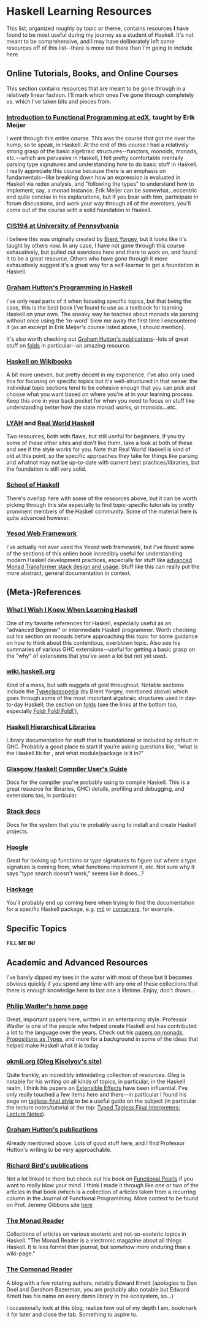 
# Haskell Learning Resources

This list, organized roughly by topic or theme, contains resources **I**
have found to be most useful during my journey as a student of
Haskell. It's not meant to be comprehensive, and I may have
deliberately left some resources off of this list--there is more out
there than I'm going to include here.


## Online Tutorials, Books, and Online Courses

This section contains resources that are meant to be gone through in a
relatively linear fashion. I'll mark which ones I've gone through
completely vs. which I've taken bits and pieces from.

### [Introduction to Functional Programming at edX](https://www.edx.org/course/introduction-functional-programming-delftx-fp101x-0), taught by Erik Meijer

I went through this entire course. This was the course that got me
over the hump, so to speak, in Haskell. At the end of this course I
had a relatively strong grasp of the basic algebraic
structures--functors, monoids, monads, etc.--which are pervasive in
Haskell, I felt pretty comfortable mentally parsing type signatures
and understanding how to do basic stuff in Haskell. I really
appreciate this course because there is an emphasis on
fundamentals--like breaking down how an expression is evaluated in
Haskell via redex analysis, and "following the types" to understand
how to implement, say, a monad instance. Erik Meijer can be
somewhat...eccentric and quite concise in his explanations, but if you
bear with him, participate in forum discussions, and work your way
through all of the exercises, you'll come out of the course with a
solid foundation in Haskell.

### [CIS194 at University of Pennsylvania](http://www.cis.upenn.edu/~cis194/fall16/)
  
I believe this was originally created by [Brent
Yorgey](https://byorgey.wordpress.com/), but it looks like it's
taught by others now. In any case, I have not gone through this
course exhaustively, but pulled out exercises here and there to work
on, and found it to be a great resource. Others who have gone
through it more exhaustively suggest it's a great way for a
self-learner to get a foundation in Haskell.
  
### [Graham Hutton's Programming in Haskell](http://www.cs.nott.ac.uk/~pszgmh/pih.html)

I've only read parts of it when focusing specific topics, but that
being the case, this is the best book I've found to use as a textbook
for learning Haskell on your own. The sneaky way he teaches about
monads via parsing without once using the 'm-word' blew me away the
first time I encountered it (as an excerpt in Erik Meijer's course
listed above, I should mention).

It's also worth checking out [Graham Hutton's
publications](http://www.cs.nott.ac.uk/~pszgmh/#bibliography)--lots of
great stuff on [folds](http://www.cs.nott.ac.uk/~pszgmh/bib.html#fold)
in particular--an amazing resource.

### [Haskell on Wikibooks](https://en.wikibooks.org/wiki/Haskell)

A bit more uneven, but pretty decent in my experience. I've also only
used this for focusing on specific topics but it's well-structured in
that sense: the individual topic sections tend to be cohesive enough
that you can pick and choose what you want based on where you're at in
your learning process. Keep this one in your back pocket for when you
need to focus on stuff like understanding better how the state monad
works, or monoids...etc.

### [LYAH](http://learnyouahaskell.com/) and [Real World Haskell](http://book.realworldhaskell.org/)
  
 Two resources, both with flaws, but still useful for beginners. If
 you try some of these other sites and don't like them, take a look at
 both of these and see if the style works for you. Note that Real
 World Haskell is kind of old at this point, so the specific
 approaches they take for things like parsing and whatnot may not be
 up-to-date with current best practices/libraries, but the foundation
 is still very solid.

### [School of Haskell](https://www.schoolofhaskell.com/)

There's overlap here with some of the resources above, but it can be
worth picking through this site especially to find topic-specific
tutorials by pretty prominent members of the Haskell community. Some
of the material here is quite advanced however.

### [Yesod Web Framework](https://www.yesodweb.com/)

I've actually not ever used the Yesod web framework, but I've found
some of the sections of this onlien book incredibly useful for
understanding modern Haskell development practices, especially for
stuff like [advanced Monad Transformer stack design and
usage](https://www.yesodweb.com/book/monad-control). Stuff like this
can really put the more abstract, general documentation in context.


## (Meta-)References

### [What I Wish I Knew When Learning Haskell](http://dev.stephendiehl.com/hask/)

One of my favorite references for Haskell, especially useful as an
"advanced Beginner" or intermediate Haskell programmer. Worth checking
out his section on monads before approaching this topic for some
guidance on how to think about this contentious, overblown topic. Also
see his summaries of various GHC extensions--useful for getting a
basic grasp on the "why" of extensions that you've seen a lot but not
yet used.

### [wiki.haskell.org](https://wiki.haskell.org)

Kind of a mess, but with nuggets of gold throughout. Notable sections
include the
[Typeclassopedia](https://wiki.haskell.org/Typeclassopedia) (by Brent
Yorgey, mentioned above) which goes through some of the most important
algebraic structures used in day-to-day Haskell; the section on
[folds](https://wiki.haskell.org/Fold) (see the links at the bottom
too, especially [Foldr Foldl
Foldl'](https://wiki.haskell.org/Foldr_Foldl_Foldl%27)), 

### [Haskell Hierarchical Libraries](https://downloads.haskell.org/~ghc/latest/docs/html/libraries/index.html)

Library documentation for stuff that is foundational or included by
default in GHC. Probably a good place to start if you're asking
questions like, "what is the Haskell lib for <standard data structure
or set of functions you can expect to see in most programming
languages>, and what module/package is it in?"

### [Glasgow Haskell Compiler User's Guide](https://downloads.haskell.org/~ghc/latest/docs/html/users_guide/)

Docs for the compiler you're probably using to compile Haskell. This
is a great resource for libraries, GHCi details, profiling and
debugging, and extensions too, in particular.

### [Stack docs](https://docs.haskellstack.org/en/stable/README/)

Docs for the system that you're probably using to install and create
Haskell projects.

### [Hoogle](http://hoogle.haskell.org/)

Great for looking up functions or type signatures to figure out where
a type signature is coming from, what functions implement it, etc. Not
sure why it says "type search doesn't work," seems like it does...?

### [Hackage](https://hackage.haskell.org/)

You'll probably end up coming here when trying to find the
documentation for a specific Haskell package,
e.g. [mtl](https://hackage.haskell.org/package/mtl) or
[containers](https://hackage.haskell.org/package/containers), for
example.


## Specific Topics

**FILL ME IN!**


## Academic and Advanced Resources

I've barely dipped my toes in the water with most of these but it
becomes obvious quickly if you spend any time with any one of these
collections that there is enough knowledge here to last one a
lifetime. Enjoy, don't drown...

### [Philip Wadler's home page](http://homepages.inf.ed.ac.uk/wadler/)

Great, important papers here, written in an entertaining
style. Professor Wadler is one of the people who helped create Haskell
and has contributed a lot to the language over the years. Check out
his [papers on
monads](http://homepages.inf.ed.ac.uk/wadler/topics/monads.html),
[Propositions as
Types](http://homepages.inf.ed.ac.uk/wadler/topics/history.html#propositions-as-types),
and more for a background in some of the ideas that helped make
Haskell what it is today.

### [okmij.org (Oleg Kiselyov's site)](http://okmij.org/ftp/)

Quite frankly, an incredibly intimidating collection of
resources. Oleg is notable for his writing on all kinds of topics, in
particular, in the Haskell realm, I think his papers on [Extensible
Effects](http://okmij.org/ftp/Haskell/extensible/) have been
influential. I've only really touched a few items here and there--in
particular I found his page on [tagless-final
style](http://okmij.org/ftp/tagless-final/) to be a useful guide on
the subject (in particular the lecture notes/tutorial at the top:
[Typed Tagless Final Interpreters: Lecture
Notes](http://okmij.org/ftp/tagless-final/course/lecture.pdf)).

### [Graham Hutton's publications](http://www.cs.nott.ac.uk/~pszgmh/#bibliography)

Already mentioned above. Lots of good stuff here, and I find Professor
Hutton's writing to be very approachable.

### [Richard Bird's publications](https://www.cs.ox.ac.uk/people/richard.bird/)

Not a lot linked to there but check out his book on [Functional
Pearls](https://www.amazon.com/Pearls-Functional-Algorithm-Design-Richard/dp/0521513383)
if you want to really blow your mind. I think I made it through like
one or two of the articles in that book (which is a collection of
articles taken from a recurring column in the Journal of Functional
Programming. More context to be found on Prof. Jeremy Gibbons site
[here](https://www.cs.ox.ac.uk/people/jeremy.gibbons/pearls/)

### [The Monad Reader](https://themonadreader.wordpress.com/)

Collections of articles on various esoteric and not-so-esoteric topics
in Haskell. "The Monad.Reader is a electronic magazine about all
things Haskell. It is less formal than journal, but somehow more
enduring than a wiki-page."

### [The Comonad Reader](http://comonad.com/reader/)

A blog with a few rotating authors, notably Edward Kmett (apologies to
Dan Doel and Gershom Bazerman, you are probably also notable but
Edward Kmett has his name on every damn library in the ecosystem, so...)

I occasionally look at this blog, realize how out of my depth I am,
bookmark it for later and close the tab. Something to aspire to.
